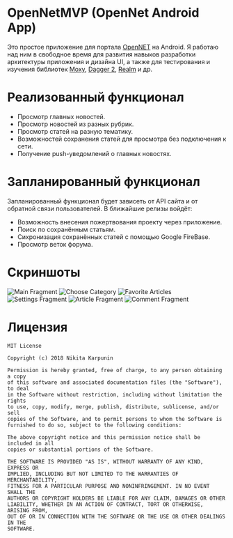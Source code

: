 # OpenNetMVP (OpenNet Android App)
Это простое приложение для портала [OpenNET](https://opennet.ru) на Android. Я работаю над ним в свободное время для развития навыков разработки архитектуры приложения и дизайна UI, а также для тестирования и изучения библиотек [Moxy](https://github.com/Arello-Mobile/Moxy), [Dagger 2](https://github.com/square/dagger), [Realm](https://github.com/realm/realm-java) и др.

# Реализованный функционал
* Просмотр главных новостей.
* Просмотр новостей из разных рубрик.
* Просмотр статей на разную тематику.
* Возможностей сохранения статей для просмотра без подключения к сети.
* Получение push-уведомлений о главных новостях.

# Запланированный функционал
Запланированный функционал будет зависеть от API сайта и от обратной связи пользователей. В ближайшие релизы войдёт:
* Возможность внесения пожертвования проекту через приложение.
* Поиск по сохранённым статьям.
* Сихронизация сохранённых статей с помощью Google FireBase.
* Просмотр веток форума.

# Скриншоты
![Main Fragment](https://cdn1.savepice.ru/uploads/2018/9/1/9d1168f5bc87c24cedeb59081ea43f81-full.png)
![Choose Category](https://cdn1.savepice.ru/uploads/2018/9/1/64528e76df155c7604e689c49b2717e2-full.png)
![Favorite Articles](https://cdn1.savepice.ru/uploads/2018/9/1/cb39c38e76c9d81c244ede8d2c74e8f5-full.png)
![Settings Fragment](https://cdn1.savepice.ru/uploads/2018/9/1/1ef9c34c46eb781d082ad5d49ccc8a32-full.png)
![Article Fragment](https://cdn1.savepice.ru/uploads/2018/9/1/b5bf6397f9c09b2db235d9eee184d7f0-full.png)
![Comment Fragment](https://cdn1.savepice.ru/uploads/2018/9/1/8f555273633f97f4d3b7ed6671a0b8a0-full.png)

# Лицензия
    MIT License

    Copyright (c) 2018 Nikita Karpunin

    Permission is hereby granted, free of charge, to any person obtaining a copy
    of this software and associated documentation files (the "Software"), to deal
    in the Software without restriction, including without limitation the rights
    to use, copy, modify, merge, publish, distribute, sublicense, and/or sell
    copies of the Software, and to permit persons to whom the Software is
    furnished to do so, subject to the following conditions:

    The above copyright notice and this permission notice shall be included in all
    copies or substantial portions of the Software.

    THE SOFTWARE IS PROVIDED "AS IS", WITHOUT WARRANTY OF ANY KIND, EXPRESS OR
    IMPLIED, INCLUDING BUT NOT LIMITED TO THE WARRANTIES OF MERCHANTABILITY,
    FITNESS FOR A PARTICULAR PURPOSE AND NONINFRINGEMENT. IN NO EVENT SHALL THE
    AUTHORS OR COPYRIGHT HOLDERS BE LIABLE FOR ANY CLAIM, DAMAGES OR OTHER
    LIABILITY, WHETHER IN AN ACTION OF CONTRACT, TORT OR OTHERWISE, ARISING FROM,
    OUT OF OR IN CONNECTION WITH THE SOFTWARE OR THE USE OR OTHER DEALINGS IN THE
    SOFTWARE.
